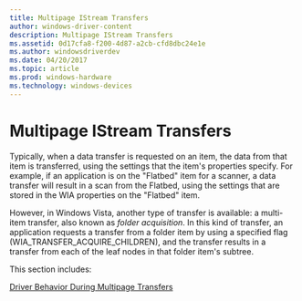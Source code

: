 ```yaml
---
title: Multipage IStream Transfers
author: windows-driver-content
description: Multipage IStream Transfers
ms.assetid: 0d17cfa8-f200-4d87-a2cb-cfd8dbc24e1e
ms.author: windowsdriverdev
ms.date: 04/20/2017
ms.topic: article
ms.prod: windows-hardware
ms.technology: windows-devices
---
```


# Multipage IStream Transfers


Typically, when a data transfer is requested on an item, the data from that item is transferred, using the settings that the item's properties specify. For example, if an application is on the "Flatbed" item for a scanner, a data transfer will result in a scan from the Flatbed, using the settings that are stored in the WIA properties on the "Flatbed" item.

However, in Windows Vista, another type of transfer is available: a multi-item transfer, also known as *folder acquisition*. In this kind of transfer, an application requests a transfer from a folder item by using a specified flag (WIA\_TRANSFER\_ACQUIRE\_CHILDREN), and the transfer results in a transfer from each of the leaf nodes in that folder item's subtree.

This section includes:

[Driver Behavior During Multipage Transfers](driver-behavior-during-multipage-transfers.md)

 

 




